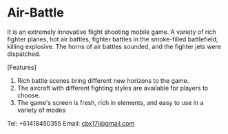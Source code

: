 # Air-Battle

It is an extremely innovative flight shooting mobile game. A variety of rich fighter planes, hot air battles, fighter battles in the smoke-filled battlefield, killing explosive. The horns of air battles sounded, and the fighter jets were dispatched.

[Features]
1. Rich battle scenes bring different new horizons to the game.
2. The aircraft with different fighting styles are available for players to choose.
3. The game's screen is fresh, rich in elements, and easy to use in a variety of modes

Tel: +61418450355
Email:  cbx17l@gmail.com

